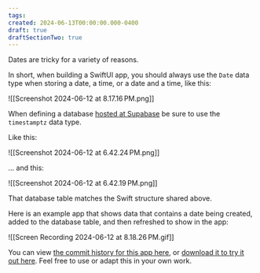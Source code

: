 ```yaml
---
tags:
created: 2024-06-13T00:00:00.000-0400
draft: true
draftSectionTwo: true
---
```

Dates are tricky for a variety of reasons.

In short, when building a SwiftUI app, you should always use the `Date` data type when storing a date, a time, or a date and a time, like this:

![[Screenshot 2024-06-12 at 8.17.16 PM.png]]

When defining a database [hosted at Supabase](https://supabase.com) be sure to use the `timestamptz` data type.

Like this:

![[Screenshot 2024-06-12 at 6.42.24 PM.png]]

... and this:

![[Screenshot 2024-06-12 at 6.42.19 PM.png]]

That database table matches the Swift structure shared above.

Here is an example app that shows data that contains a date being created, added to the database table, and then refreshed to show in the app:

![[Screen Recording 2024-06-12 at 8.18.26 PM.gif]]

You can view [the commit history for this app here](https://github.com/lcs-rgordon/DatesExample/commits/main/), or [download it to try it out here](https://github.com/lcs-rgordon/DatesExample/archive/refs/heads/main.zip). Feel free to use or adapt this in your own work.